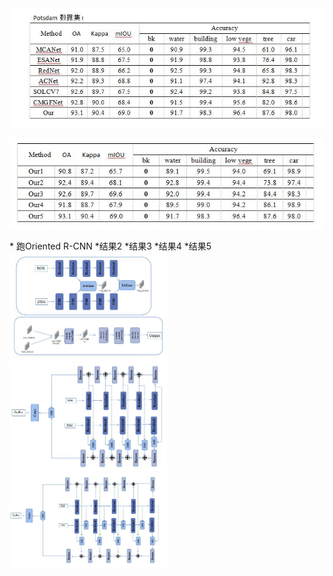 <img src="../images/8_31_1.jpg" wdith="20%">
<p></p>
<img src="../images/8_31_2.jpg">
<p></p>
* 跑Oriented R-CNN
 *结果2
 *结果3
 *结果4
 *结果5
<img src="../images/8_31_5.jpg" width="50%" height="50%"> 
<img src="../images/8_31_4.jpg" width="50%" height="50%">
<img src="../images/8_31_3.jpg" width="50%" height="50%">
